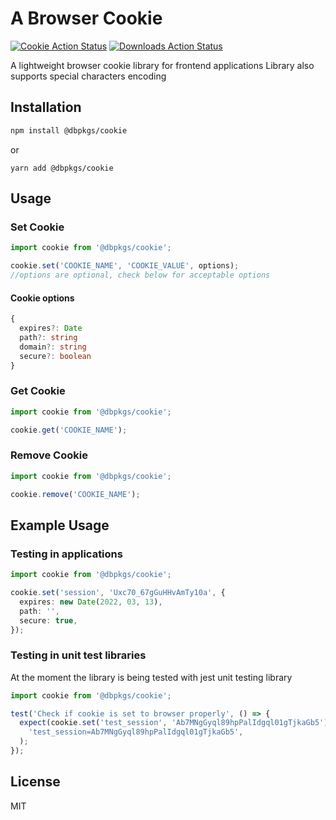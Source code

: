 # A Browser Cookie

[![Cookie Action Status](https://github.com/dbpkgs/cookie/workflows/npm-publish/badge.svg)](https://github.com/dbpkgs/cookie/actions) [![Downloads Action Status](https://img.shields.io/npm/dt/@dbpkgs/cookie.svg)](https://www.npmjs.com/package/@dbpkgs/cookie)

A lightweight browser cookie library for frontend applications
Library also supports special characters encoding

## Installation

```bash
npm install @dbpkgs/cookie
```

or

```
yarn add @dbpkgs/cookie
```

## Usage

### Set Cookie

```ts
import cookie from '@dbpkgs/cookie';

cookie.set('COOKIE_NAME', 'COOKIE_VALUE', options);
//options are optional, check below for acceptable options
```

#### Cookie options

```ts
{
  expires?: Date
  path?: string
  domain?: string
  secure?: boolean
}
```

### Get Cookie

```ts
import cookie from '@dbpkgs/cookie';

cookie.get('COOKIE_NAME');
```

### Remove Cookie

```ts
import cookie from '@dbpkgs/cookie';

cookie.remove('COOKIE_NAME');
```

## Example Usage

### Testing in applications

```ts
import cookie from '@dbpkgs/cookie';

cookie.set('session', 'Uxc70_67gGuHHvAmTy10a', {
  expires: new Date(2022, 03, 13),
  path: '',
  secure: true,
});
```

### Testing in unit test libraries

At the moment the library is being tested with jest unit testing library

```ts
import cookie from '@dbpkgs/cookie';

test('Check if cookie is set to browser properly', () => {
  expect(cookie.set('test_session', 'Ab7MNgGyql89hpPalIdgql01gTjkaGb5')).toBe(
    'test_session=Ab7MNgGyql89hpPalIdgql01gTjkaGb5',
  );
});
```

## License

MIT
